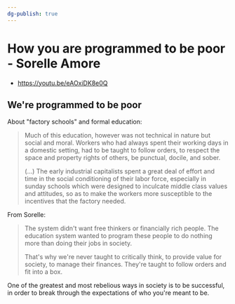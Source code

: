```yaml
---
dg-publish: true
---
```

# How you are programmed to be poor - Sorelle Amore

- <https://youtu.be/eAOxiDK8e0Q>

## We're programmed to be poor

About "factory schools" and formal education:

> Much of this education, however was not technical in nature but social and moral. Workers who had always spent their working days in a domestic setting, had to be taught to follow orders, to respect the space and property rights of others, be punctual, docile, and sober.
>
> (...) The early industrial capitalists spent a great deal of effort and time in the social conditioning of their labor force, especially in sunday schools which were designed to inculcate middle class values and attitudes, so as to make the workers more susceptible to the incentives that the factory needed.

From Sorelle:

>  The system didn't want free thinkers or financially rich people. The education system wanted to program these people to do nothing more than doing their jobs in society.
> 
> That's why we're never taught to critically think, to provide value for society, to manage their finances. They're taught to follow orders and fit into a box.


One of the greatest and most rebelious ways in society is to be successful, in order to break through the expectations of who you're meant to be.


